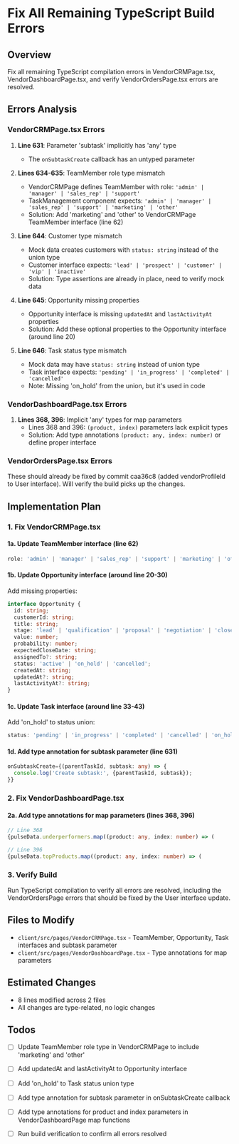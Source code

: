 # Fix All Remaining TypeScript Build Errors

## Overview
Fix all remaining TypeScript compilation errors in VendorCRMPage.tsx, VendorDashboardPage.tsx, and verify VendorOrdersPage.tsx errors are resolved.

## Errors Analysis

### VendorCRMPage.tsx Errors

1. **Line 631**: Parameter 'subtask' implicitly has 'any' type
   - The `onSubtaskCreate` callback has an untyped parameter

2. **Lines 634-635**: TeamMember role type mismatch
   - VendorCRMPage defines TeamMember with role: `'admin' | 'manager' | 'sales_rep' | 'support'`
   - TaskManagement component expects: `'admin' | 'manager' | 'sales_rep' | 'support' | 'marketing' | 'other'`
   - Solution: Add 'marketing' and 'other' to VendorCRMPage TeamMember interface (line 62)

3. **Line 644**: Customer type mismatch
   - Mock data creates customers with `status: string` instead of the union type
   - Customer interface expects: `'lead' | 'prospect' | 'customer' | 'vip' | 'inactive'`
   - Solution: Type assertions are already in place, need to verify mock data

4. **Line 645**: Opportunity missing properties
   - Opportunity interface is missing `updatedAt` and `lastActivityAt` properties
   - Solution: Add these optional properties to the Opportunity interface (around line 20)

5. **Line 646**: Task status type mismatch  
   - Mock data may have `status: string` instead of union type
   - Task interface expects: `'pending' | 'in_progress' | 'completed' | 'cancelled'`
   - Note: Missing 'on_hold' from the union, but it's used in code

### VendorDashboardPage.tsx Errors

1. **Lines 368, 396**: Implicit 'any' types for map parameters
   - Lines 368 and 396: `(product, index)` parameters lack explicit types
   - Solution: Add type annotations `(product: any, index: number)` or define proper interface

### VendorOrdersPage.tsx Errors

These should already be fixed by commit caa36c8 (added vendorProfileId to User interface).
Will verify the build picks up the changes.

## Implementation Plan

### 1. Fix VendorCRMPage.tsx

#### 1a. Update TeamMember interface (line 62)
```typescript
role: 'admin' | 'manager' | 'sales_rep' | 'support' | 'marketing' | 'other';
```

#### 1b. Update Opportunity interface (around line 20-30)
Add missing properties:
```typescript
interface Opportunity {
  id: string;
  customerId: string;
  title: string;
  stage: 'lead' | 'qualification' | 'proposal' | 'negotiation' | 'closed_won' | 'closed_lost';
  value: number;
  probability: number;
  expectedCloseDate: string;
  assignedTo?: string;
  status: 'active' | 'on_hold' | 'cancelled';
  createdAt: string;
  updatedAt?: string;
  lastActivityAt?: string;
}
```

#### 1c. Update Task interface (around line 33-43)
Add 'on_hold' to status union:
```typescript
status: 'pending' | 'in_progress' | 'completed' | 'cancelled' | 'on_hold';
```

#### 1d. Add type annotation for subtask parameter (line 631)
```typescript
onSubtaskCreate={(parentTaskId, subtask: any) => {
  console.log('Create subtask:', {parentTaskId, subtask});
}}
```

### 2. Fix VendorDashboardPage.tsx

#### 2a. Add type annotations for map parameters (lines 368, 396)
```typescript
// Line 368
{pulseData.underperformers.map((product: any, index: number) => (

// Line 396
{pulseData.topProducts.map((product: any, index: number) => (
```

### 3. Verify Build

Run TypeScript compilation to verify all errors are resolved, including the VendorOrdersPage errors that should be fixed by the User interface update.

## Files to Modify

- `client/src/pages/VendorCRMPage.tsx` - TeamMember, Opportunity, Task interfaces and subtask parameter
- `client/src/pages/VendorDashboardPage.tsx` - Type annotations for map parameters

## Estimated Changes

- 8 lines modified across 2 files
- All changes are type-related, no logic changes

## Todos

- [ ] Update TeamMember role type in VendorCRMPage to include 'marketing' and 'other'
- [ ] Add updatedAt and lastActivityAt to Opportunity interface
- [ ] Add 'on_hold' to Task status union type
- [ ] Add type annotation for subtask parameter in onSubtaskCreate callback
- [ ] Add type annotations for product and index parameters in VendorDashboardPage map functions
- [ ] Run build verification to confirm all errors resolved

